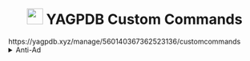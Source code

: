<h1 align="center"><img src="https://yagpdb.xyz/static/img/logo_y.png" height=32px width=32px></img>&nbspYAGPDB Custom Commands</h1>
https://yagpdb.xyz/manage/560140367362523136/customcommands

<details>
<summary>Anti-Ad</summary>

- [Open Folder](https://github.com/Laernos/PatatesSevenler/tree/main/Yagpdb-CC/Anti-Ad)  
**•** [ad_catcher]([Counting/Main_counting_cc.yag](https://github.com/Laernos/PatatesSevenler/blob/main/Yagpdb-CC/Anti-Ad/ad_catcher.yag)) - asdasd
  
**•** [add_info_grabber]([Counting/counter.yag](https://github.com/Laernos/PatatesSevenler/blob/main/Yagpdb-CC/Anti-Ad/ad_info_grabber.yag)) - asdasd

